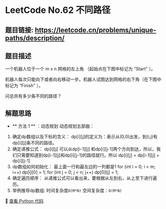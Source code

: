 # LeetCode No.62 不同路径

## 题目链接: https://leetcode.cn/problems/unique-paths/description/
## 题目描述
一个机器人位于一个 m x n 网格的左上角 （起始点在下图中标记为 “Start” ）。

机器人每次只能向下或者向右移动一步。机器人试图达到网格的右下角（在下图中标记为 “Finish” ）。

问总共有多少条不同的路径？
## 解题思路
- ** 方法 1 ** ：动态规划
动态规划五部曲：
1. 确定dp数组以及下标的含义：
dp[i][j]的定义为：表示从(0,0)出发，到(i,j)有dp[i][j]条不同的路径。
2. 确定递推公式：
dp[i][j] 可以从dp[i-1][j] 和dp[i][j-1]两个方向到达，所以，我们只需要知道到dp[i-1][j]和dp[i][j-1]的路径就行。所以
dp[i][j] = dp[i-1][j] + dp[i][j-1]
3. dp数组如何初始化：
最上面一行和最左边的一列都是1
for (int i = 0; i < m; i++) dp[i][0] = 1;
for (int j = 0; j < n; j++) dp[0][j] = 1;
4. 确定遍历顺序：
从递推公式可以看出来，要根据从左到右，从上至下进行遍历。
5. 举例推导dp数组:
时间复杂度`O(M*N)` 
空间复杂度：`O(M*N)`





📌 [查看 Python 代码](../solutions/python/No_062_不同路径.py)